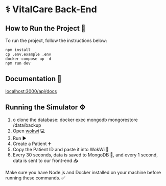 # ⚕️ VitalCare Back-End

## How to Run the Project 🚀

To run the project, follow the instructions below:

```
npm install
cp .env.example .env
docker-compose up -d
npm run dev
```

## Documentation 📖
[localhost:3000/api/docs](localhost:3000/api/docs)

## Running the Simulator ⚙️

1. o clone the database: docker exec mongodb mongorestore /data/backup
2. Open [wokwi](https://wokwi.com/projects/429772766362621953) 💻
3. Run ▶️
4. Create a Patient ➕
5. Copy the Patient ID and paste it into WokWi 📝
6. Every 30 seconds, data is saved to MongoDB 💾, and every 1 second, data is sent to our front-end 📤

Make sure you have Node.js and Docker installed on your machine before running these commands. ✅
